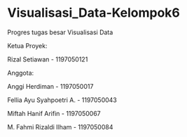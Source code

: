 # Visualisasi_Data-Kelompok6
Progres tugas besar Visualisasi Data


Ketua Proyek:

Rizal Setiawan - 1197050121


Anggota:

Anggi Herdiman - 1197050017

Fellia Ayu Syahpoetri A. - 1197050043

Miftah Hanif Arifin - 1197050067

M. Fahmi Rizaldi Ilham - 1197050084

